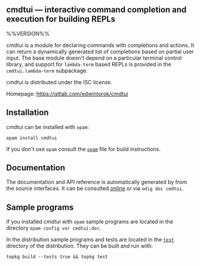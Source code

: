 cmdtui — interactive command completion and execution for building REPLs
-------------------------------------------------------------------------------
%%VERSION%%

cmdtui is a module for declaring commands with completions and actions.
It can return a dynamically generated list of completions based on partial user
input.
The base module doesn't depend on a particular terminal control library,
and support for `lambda-term` based REPLs is provided in the `cmdtui.lambda-term` subpackage.

cmdtui is distributed under the ISC license.

Homepage: https://gitlab.com/edwintorok/cmdtui  

## Installation

cmdtui can be installed with `opam`:

    opam install cmdtui

If you don't use `opam` consult the [`opam`](opam) file for build
instructions.

## Documentation

The documentation and API reference is automatically generated by from
the source interfaces. It can be consulted [online][doc] or via
`odig doc cmdtui`.

[doc]: https://edwintorok.gitlab.io/cmdtui/doc

## Sample programs

If you installed cmdtui with `opam` sample programs are located in
the directory `opam config var cmdtui:doc`.

In the distribution sample programs and tests are located in the
[`test`](test) directory of the distribution. They can be built and run
with:

    topkg build --tests true && topkg test 
